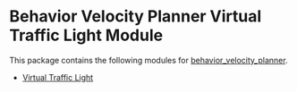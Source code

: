# Behavior Velocity Planner Virtual Traffic Light Module

This package contains the following modules for [behavior_velocity_planner](../behavior_velocity_planner/README.md).

- [Virtual Traffic Light](./docs/virtual-traffic-light-design.md)
